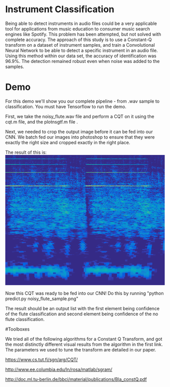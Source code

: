 # Instrument Classification
Being able to detect instruments in audio files could be a very applicable
tool for applications from music education to consumer music search engines
like Spotify. This problem has been attempted, but not solved with complete
accuracy. The approach of this study is to use a Constant-Q transform on a
dataset of instrument samples, and train a Convolutional Neural Network to
be able to detect a specific instrument in an audio file. Using this method
within our data set, the accuracy of identification was 96.9%. The detection
remained robust even when noise was added to the samples.

# Demo
For this demo we'll show you our complete pipeline - from .wav sample to classification. 
You must have Tensorflow to run the demo.  

First, we take the noisy_flute.wav file and perform a CQT on it using the cqt.m file, and the plotnsgtf.m file . 

Next, we needed to crop the output image before it can be fed into our CNN.  We batch fed our images into photoshop to ensure that they were exactly the right size and cropped exactly in the right place.

The result of this is:
![alt text](https://github.com/honeyimholm/Instrument-Classification/blob/master/noisy_flute_sample.png)

Now this CQT was ready to be fed into our CNN! Do this by running "python predict.py noisy_flute_sample.png" 
 
The result should be an output list with the first element being confidence of the flute classification and second element being confidence of the no flute classification.

#Toolboxes

We tried all of the following algorithms for a Constant Q Transform, and got the most distinctly different visual results from the algorithm in the first link.  The parameters we used to tune the transform are detailed in our paper.

https://www.cs.tut.fi/sgn/arg/CQT/ 

http://www.ee.columbia.edu/ln/rosa/matlab/sgram/

http://doc.ml.tu-berlin.de/bbci/material/publications/Bla_constQ.pdf
